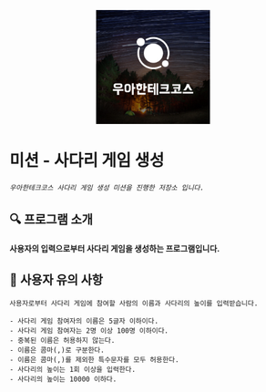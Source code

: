 <p align="center">
    <img src="./docs/image/woowacourse.jpeg" alt="우아한테크코스" width="200px">
</p>

# 미션 - 사다리 게임 생성

###### `우아한테크코스 사다리 게임 생성 미션을 진행한 저장소 입니다.`


## 🔍 프로그램 소개
#### 사용자의 입력으로부터 사다리 게임을 생성하는 프로그램입니다.

## 🚀 사용자 유의 사항
`사용자로부터 사다리 게임에 참여할 사람의 이름과 사다리의 높이를 입력받습니다.`
```
- 사다리 게임 참여자의 이름은 5글자 이하이다.
- 사다리 게임 참여자는 2명 이상 100명 이하이다.
- 중복된 이름은 허용하지 않는다.
- 이름은 콤마(,)로 구분한다.
- 이름은 콤마(,)를 제외한 특수문자를 모두 허용한다.
- 사다리의 높이는 1회 이상을 입력한다.
- 사다리의 높이는 10000 이하다.
```


